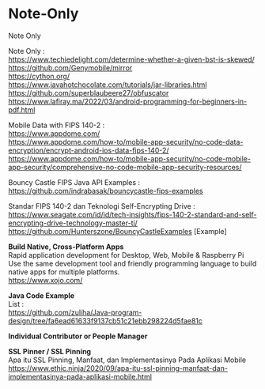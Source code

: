 # Note-Only
Note Only

Note Only :  <br/>
https://www.techiedelight.com/determine-whether-a-given-bst-is-skewed/  <br/>
https://github.com/Genymobile/mirror   <br/>
https://cython.org/   <br/>
https://www.javahotchocolate.com/tutorials/jar-libraries.html   <br/>
https://github.com/superblaubeere27/obfuscator   <br/>
https://www.lafiray.ma/2022/03/android-programming-for-beginners-in-pdf.html   <br/>

Mobile Data with FIPS 140-2 : <br/>
https://www.appdome.com/   <br/>
https://www.appdome.com/how-to/mobile-app-security/no-code-data-encryption/encrypt-android-ios-data-fips-140-2/   <br/>
https://www.appdome.com/how-to/mobile-app-security/no-code-mobile-app-security/comprehensive-no-code-mobile-app-security-resources/  <br/>

Bouncy Castle FIPS Java API Examples : <br/>
https://github.com/indrabasak/bouncycastle-fips-examples  <br/>


Standar FIPS 140-2 dan Teknologi Self-Encrypting Drive : <br/>
https://www.seagate.com/id/id/tech-insights/fips-140-2-standard-and-self-encrypting-drive-technology-master-ti/  <br/>
https://github.com/Hunterszone/BouncyCastleExamples [Example] <br/>


**Build Native, Cross-Platform Apps** <br/>
Rapid application development for Desktop, Web, Mobile & Raspberry Pi <br/>
Use the same development tool and friendly programming language to build native apps for multiple platforms. <br/>
https://www.xojo.com/ <br/>


**Java Code Example** <br/>
List : <br/>
https://github.com/zuliha/Java-program-design/tree/fa6ead61633f9137cb51c21ebb298224d5fae81c <br/>



**Individual Contributor or People Manager** <br/>


**SSL Pinner / SSL Pinning** <br/>
Apa itu SSL Pinning, Manfaat, dan Implementasinya Pada Aplikasi Mobile <br/>
https://www.ethic.ninja/2020/09/apa-itu-ssl-pinning-manfaat-dan-implementasinya-pada-aplikasi-mobile.html <br/>



